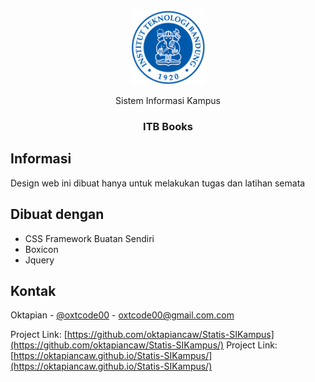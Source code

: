 
<!-- PROJECT LOGO -->
<br />
<p align="center">
  <a href="https://github.com/oktapiancaw/Statis-SIKampus">
    <img src="img/logo.png" alt="Logo" width="120" height="120">
  </a>

  <p align="center">Sistem Informasi Kampus</p>
  <h3 align="center">ITB Books</h3>
</p>




## Informasi
Design web ini dibuat hanya untuk melakukan tugas dan latihan semata


## Dibuat dengan

* CSS Framework Buatan Sendiri
* Boxicon
* Jquery

## Kontak

Oktapian - [@oxtcode00](https://www.instagram.com/oxtcode00) - oxtcode00@gmail.com.com

Project Link: [https://github.com/oktapiancaw/Statis-SIKampus](https://github.com/oktapiancaw/Statis-SIKampus/)
Project Link: [https://oktapiancaw.github.io/Statis-SIKampus/](https://oktapiancaw.github.io/Statis-SIKampus/)
